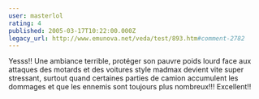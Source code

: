 ```yaml
---
user: masterlol
rating: 4
published: 2005-03-17T10:22:00.000Z
legacy_url: http://www.emunova.net/veda/test/893.htm#comment-2782
---
```

Yesss!! Une ambiance terrible, protéger son pauvre poids lourd face aux attaques des motards et des voitures style madmax devient vite super stressant, surtout quand certaines parties de camion accumulent les dommages et que les ennemis sont toujours plus nombreux!!! Excellent!!